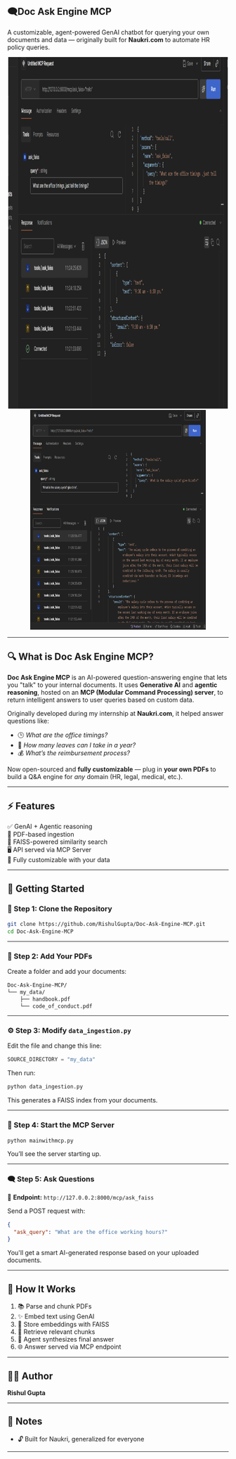 ## 🗨️**Doc Ask Engine MCP**

A customizable, agent-powered GenAI chatbot for querying your own documents and data — originally built for **Naukri.com** to automate HR policy queries.
<div align="center">
<img src="https://github.com/RishulGupta/Doc-Ask-Engine-MCP/blob/9c6d4bd6a6a88285a363ba010a2f7a6430497b03/Screenshot%202025-08-01%20112446.png"width=500 height=800>
<img src="https://github.com/RishulGupta/Doc-Ask-Engine-MCP/blob/9c6d4bd6a6a88285a363ba010a2f7a6430497b03/Screenshot%202025-08-01%20112741.png" width=400 height=500>
 </div>
 
---

## 🔍 What is Doc Ask Engine MCP?

**Doc Ask Engine MCP** is an AI-powered question-answering engine that lets you "talk" to your internal documents. It uses **Generative AI** and **agentic reasoning**, hosted on an **MCP (Modular Command Processing) server**, to return intelligent answers to user queries based on custom data.

Originally developed during my internship at **Naukri.com**, it helped answer questions like:

- 🕒 *What are the office timings?*
- 📝 *How many leaves can I take in a year?*
- 💰 *What’s the reimbursement process?*

Now open-sourced and **fully customizable** — plug in **your own PDFs** to build a Q&A engine for *any* domain (HR, legal, medical, etc.).

---

## ⚡ Features

✅ GenAI + Agentic reasoning  
📄 PDF-based ingestion  
🧠 FAISS-powered similarity search  
🖥️ API served via MCP Server  
🔄 Fully customizable with your data  

---

## 🚀 Getting Started

### 🧾 Step 1: Clone the Repository

```bash
git clone https://github.com/RishulGupta/Doc-Ask-Engine-MCP.git
cd Doc-Ask-Engine-MCP
```

---

### 📁 Step 2: Add Your PDFs

Create a folder and add your documents:

```
Doc-Ask-Engine-MCP/
└── my_data/
    ├── handbook.pdf
    └── code_of_conduct.pdf
```

---

### ⚙️ Step 3: Modify `data_ingestion.py`

Edit the file and change this line:

```python
SOURCE_DIRECTORY = "my_data"
```

Then run:

```bash
python data_ingestion.py
```

This generates a FAISS index from your documents.

---

### 🧠 Step 4: Start the MCP Server

```bash
python mainwithmcp.py
```

You’ll see the server starting up.

---

### 🗨️ Step 5: Ask Questions

📡 **Endpoint:** `http://127.0.0.2:8000/mcp/ask_faiss`

Send a POST request with:

```json
{
  "ask_query": "What are the office working hours?"
}
```

You'll get a smart AI-generated response based on your uploaded documents.

---

## 🧩 How It Works

1. 📚 Parse and chunk PDFs  
2. ✨ Embed text using GenAI  
3. 🧭 Store embeddings with FAISS  
4. 🔎 Retrieve relevant chunks  
5. 🤖 Agent synthesizes final answer  
6. 🌐 Answer served via MCP endpoint

---

## 👨‍💻 Author

**Rishul Gupta**  

---

## 📌 Notes
- 🔓 Built for Naukri, generalized for everyone
---

